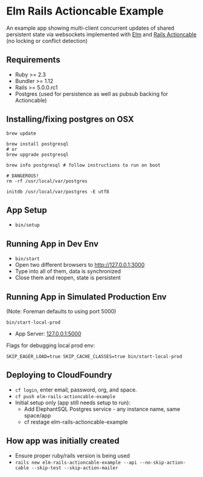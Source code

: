 # Elm Rails Actioncable Example

An example app showing multi-client concurrent updates of shared
persistent state via websockets implemented with [Elm](http://elm-lang.org/)
and [Rails Actioncable](https://github.com/rails/rails/tree/master/actioncable)
(no locking or conflict detection)

## Requirements

* Ruby >= 2.3
* Bundler >= 1.12
* Rails >= 5.0.0.rc1
* Postgres (used for persistence as well as pubsub backing for Actioncable)

## Installing/fixing postgres on OSX

```
brew update

brew install postgresql
# or
brew upgrade postgresql

brew info postgresql # follow instructions to run on boot

# DANGEROUS!
rm -rf /usr/local/var/postgres

initdb /usr/local/var/postgres -E utf8
```

## App Setup

* `bin/setup`

## Running App in Dev Env

* `bin/start`
* Open two different browsers to http://127.0.0.1:3000
* Type into all of them, data is synchronized
* Close them and reopen, state is persistent

## Running App in Simulated Production Env

(Note: Foreman defaults to using port 5000)

```
bin/start-local-prod
```

* App Server: [127.0.0.1:5000](http://127.0.0.1:5000)

Flags for debugging local prod env:

```
SKIP_EAGER_LOAD=true SKIP_CACHE_CLASSES=true bin/start-local-prod
```

## Deploying to CloudFoundry

* `cf login`, enter email, password, org, and space.
* `cf push elm-rails-actioncable-example`
* Initial setup only (app still needs setup to run):
  * Add ElephantSQL Postgres service - any instance name, same space/app
  * cf restage elm-rails-actioncable-example

## How app was initially created

* Ensure proper ruby/rails version is being used
* `rails new elm-rails-actioncable-example --api --no-skip-action-cable --skip-test --skip-action-mailer`
